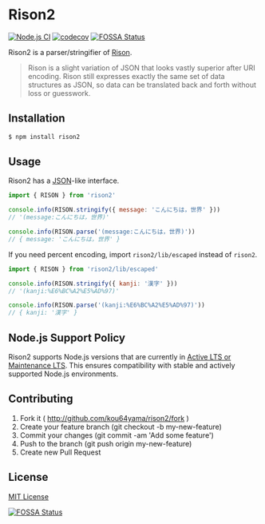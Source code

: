 # Rison2

[![Node.js CI](https://github.com/kou64yama/rison2/workflows/Node.js%20CI/badge.svg?branch=main&event=push)](https://github.com/kou64yama/rison2/actions?query=workflow:%22Node.js+CI%22+branch:main+event:push)
[![codecov](https://codecov.io/gh/kou64yama/rison2/branch/main/graph/badge.svg?token=0JNGZN3XYR)](https://codecov.io/gh/kou64yama/rison2)
[![FOSSA Status](https://app.fossa.com/api/projects/custom%2B21095%2Fgithub.com%2Fkou64yama%2Frison2.svg?type=shield)](https://app.fossa.com/projects/custom%2B21095%2Fgithub.com%2Fkou64yama%2Frison2?ref=badge_shield)

Rison2 is a parser/stringifier of
[Rison](https://github.com/Nanonid/rison).

> Rison is a slight variation of JSON that looks vastly superior after
> URI encoding. Rison still expresses exactly the same set of data
> structures as JSON, so data can be translated back and forth without
> loss or guesswork.

## Installation

```bash
$ npm install rison2
```

## Usage

Rison2 has a
[JSON](https://developer.mozilla.org/en-US/docs/Web/JavaScript/Reference/Global_Objects/JSON)-like
interface.

```js
import { RISON } from 'rison2'

console.info(RISON.stringify({ message: 'こんにちは，世界' }))
// '(message:こんにちは，世界)'

console.info(RISON.parse('(message:こんにちは，世界)'))
// { message: 'こんにちは，世界' }
```

If you need percent encoding, import `rison2/lib/escaped` instead of
`rison2`.

```js
import { RISON } from 'rison2/lib/escaped'

console.info(RISON.stringify({ kanji: '漢字' }))
// '(kanji:%E6%BC%A2%E5%AD%97)'

console.info(RISON.parse('(kanji:%E6%BC%A2%E5%AD%97)'))
// { kanji: '漢字' }
```

## Node.js Support Policy

Rison2 supports Node.js versions that are currently in [Active LTS or Maintenance LTS](https://nodejs.org/en/about/previous-releases). This ensures compatibility with stable and actively supported Node.js environments.

## Contributing

1. Fork it ( http://github.com/kou64yama/rison2/fork )
2. Create your feature branch (git checkout -b my-new-feature)
3. Commit your changes (git commit -am 'Add some feature')
4. Push to the branch (git push origin my-new-feature)
5. Create new Pull Request

## License

[MIT License](https://github.com/kou64yama/rison2/blob/main/LICENSE)

[![FOSSA Status](https://app.fossa.com/api/projects/custom%2B21095%2Fgithub.com%2Fkou64yama%2Frison2.svg?type=large)](https://app.fossa.com/projects/custom%2B21095%2Fgithub.com%2Fkou64yama%2Frison2?ref=badge_large)
